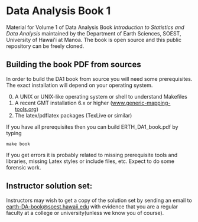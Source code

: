 # Data Analysis Book 1
Material for Volume 1 of Data Analysis Book *Introduction to Statistics and Data Analysis*
maintained by the Department of Earth Sciences, SOEST, University of Hawai'i at Manoa.
The book is open source and this public repository can be freely cloned.

## Building the book PDF from sources
In order to build the DA1 book from source you will need some prerequisites.
The exact installation will depend on your operating system.

0. A UNIX or UNIX-like operating system or shell to understand Makefiles
1. A recent GMT installation 6.x or higher (www.generic-mapping-tools.org)
2. The latex/pdflatex packages (TexLive or similar)

If you have all prerequisites then you can build ERTH_DA1_book.pdf by typing

	make book

If you get errors it is probably related to missing prerequisite tools and libraries,
missing Latex styles or include files, etc.  Expect to do some forensic work.

## Instructor solution set:

Instructors may wish to get a copy of the solution set by sending an email to
earth-DA-book@soest.hawaii.edu with evidence that you are a regular faculty
at a college or university(unless we know you of course).
